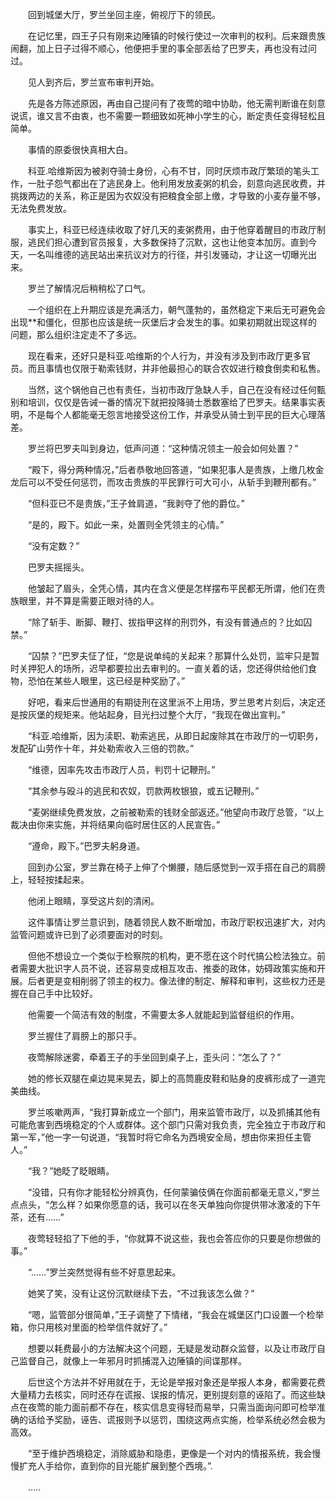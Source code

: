 　　回到城堡大厅，罗兰坐回主座，俯视厅下的领民。

　　在记忆里，四王子只有刚来边陲镇的时候行使过一次审判的权利。后来跟贵族闹翻，加上日子过得不顺心，他便把手里的事全部丢给了巴罗夫，再也没有过问过。

　　见人到齐后，罗兰宣布审判开始。

　　先是各方陈述原因，再由自己提问有了夜莺的暗中协助，他无需判断谁在刻意说谎，谁又言不由衷，也不需要一颗细致如死神小学生的心，断定责任变得轻松且简单。

　　事情的原委很快真相大白。

　　科亚.哈维斯因为被剥夺骑士身份，心有不甘，同时厌烦市政厅繁琐的笔头工作，一肚子怨气都出在了逃民身上。他利用发放麦粥的机会，刻意向逃民收费，并挑拨两边的关系，称正是因为农奴没有把粮食全部上缴，才导致的小麦存量不够，无法免费发放。

　　事实上，科亚已经连续收取了好几天的麦粥费用，由于他穿着醒目的市政厅制服，逃民们担心遭到官员报复，大多数保持了沉默，这也让他变本加厉。直到今天，一名叫维德的逃民站出来抗议对方的行径，并引发骚动，才让这一切曝光出来。

　　罗兰了解情况后稍稍松了口气。

　　一个组织在上升期应该是充满活力，朝气蓬勃的，虽然稳定下来后无可避免会出现**和僵化，但那也应该是统一灰堡后才会发生的事。如果初期就出现这样的问题，那么组织注定走不了多远。

　　现在看来，还好只是科亚.哈维斯的个人行为，并没有涉及到市政厅更多官员。而且事情也仅限于勒索钱财，并非他最担心的联合农奴进行粮食倒卖和私售。

　　当然，这个锅他自己也有责任，当初市政厅急缺人手，自己在没有经过任何甄别和培训，仅仅是告诫一番的情况下就把投降骑士悉数塞给了巴罗夫。结果事实表明，不是每个人都能毫无怨言地接受这份工作，并承受从骑士到平民的巨大心理落差。

　　罗兰将巴罗夫叫到身边，低声问道：“这种情况领主一般会如何处置？”

　　“殿下，得分两种情况，”后者恭敬地回答道，“如果犯事人是贵族，上缴几枚金龙后可以不受任何惩罚，而攻击贵族的平民罪行可大可小，从斩手到鞭刑都有。”

　　“但科亚已不是贵族，”王子耸肩道，“我剥夺了他的爵位。”

　　“是的，殿下。如此一来，处置则全凭领主的心情。”

　　“没有定数？”

　　巴罗夫摇摇头。

　　他皱起了眉头，全凭心情，其内在含义便是怎样摆布平民都无所谓，他们在贵族眼里，并不算是需要正眼对待的人。

　　“除了斩手、断脚、鞭打、拔指甲这样的刑罚外，有没有普通点的？比如囚禁。”

　　“囚禁？”巴罗夫怔了怔，“您是说单纯的关起来？那算什么处罚，监牢只是暂时关押犯人的场所，迟早都要拉出去审判的。一直关着的话，您还得供给他们食物，恐怕在某些人眼里，这已经是种奖励了。”

　　好吧，看来后世通用的有期徒刑在这里派不上用场，罗兰思考片刻后，决定还是按灰堡的规矩来。他站起身，目光扫过整个大厅，“我现在做出宣判。”

　　“科亚.哈维斯，因为渎职、勒索逃民，从即日起废除其在市政厅的一切职务，发配矿山劳作十年，并处勒索收入三倍的罚款。”

　　“维德，因率先攻击市政厅人员，判罚十记鞭刑。”

　　“其余参与殴斗的逃民和农奴，罚款两枚银狼，或五记鞭刑。”

　　“麦粥继续免费发放，之前被勒索的钱财全部返还。”他望向市政厅总管，“以上裁决由你来实施，并将结果向临时居住区的人民宣告。”

　　“遵命，殿下。”巴罗夫躬身道。

　　回到办公室，罗兰靠在椅子上伸了个懒腰，随后感觉到一双手搭在自己的肩膀上，轻轻按揉起来。

　　他闭上眼睛，享受这片刻的清闲。

　　这件事情让罗兰意识到，随着领民人数不断增加，市政厅职权迅速扩大，对内监管问题或许已到了必须要面对的时刻。

　　但他不想设立一个类似于检察院的机构，更不愿在这个时代搞公检法独立。前者需要大批识字人员不说，还容易变成相互攻击、推委的政体，妨碍政策实施和开展。后者更是变相削弱了领主的权力。像法律的制定、解释和审判，这些权力还是握在自己手中比较好。

　　他需要一个简洁有效的制度，不需要太多人就能起到监督组织的作用。

　　罗兰握住了肩膀上的那只手。

　　夜莺解除迷雾，牵着王子的手坐回到桌子上，歪头问：“怎么了？”

　　她的修长双腿在桌边晃来晃去，脚上的高筒鹿皮鞋和贴身的皮裤形成了一道完美曲线。

　　罗兰咳嗽两声，“我打算新成立一个部门，用来监管市政厅，以及抓捕其他有可能危害到西境稳定的个人或群体。这个部门只需对我负责，完全独立于市政厅和第一军，”他一字一句说道，“我暂时将它命名为西境安全局，想由你来担任主管人。”

　　“我？”她眨了眨眼睛。

　　“没错，只有你才能轻松分辨真伪，任何蒙骗伎俩在你面前都毫无意义，”罗兰点点头，“怎么样？如果你愿意的话，我可以在冬天单独向你提供带冰激凌的下午茶，还有……”

　　夜莺轻轻掐了下他的手，“你就算不说这些，我也会答应你的只要是你想做的事。”

　　“……”罗兰突然觉得有些不好意思起来。

　　她笑了笑，没有让这份沉默继续下去，“不过我该怎么做？”

　　“嗯，监管部分很简单，”王子调整了下情绪，“我会在城堡区门口设置一个检举箱，你只用核对里面的检举信件就好了。”

　　想要以耗费最小的方法解决这个问题，无疑是发动群众监督，以及让市政厅自己监督自己，就像上一年邪月时抓捕混入边陲镇的间谍那样。

　　后世这个方法并不好用就在于，无论是举报对象还是举报人本身，都需要花费大量精力去核实，同时还存在谎报、误报的情况，更别提刻意的诬陷了。而这些缺点在夜莺的能力面前都不存在，核实信息变得轻而易举，只需当面询问即可检举准确的话给予奖励，诬告、谎报则予以惩罚，围绕这两点实施，检举系统必然会极为高效。

　　“至于维护西境稳定，消除威胁和隐患，更像是一个对内的情报系统，我会慢慢扩充人手给你，直到你的目光能扩展到整个西境。”.

　　.....
